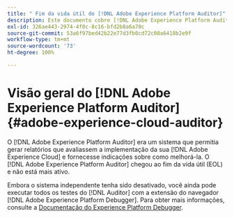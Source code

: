 ```yaml
---
title: " Fim da vida útil do [!DNL Adobe Experience Platform Auditor]"
description: Este documento cobre [!DNL Adobe Experience Platform Auditor] e seus sucessores.
exl-id: 326ae443-2974-4f0c-8c16-bfd2b8a6a70c
source-git-commit: 53a6f97bed42b22e77d3fb0cd72c08a6418b2e9f
workflow-type: tm+mt
source-wordcount: '73'
ht-degree: 100%

---
```


# Visão geral do [!DNL Adobe Experience Platform Auditor] {#adobe-experience-cloud-auditor}

O [!DNL Adobe Experience Platform Auditor] era um sistema que permitia gerar relatórios que avaliassem a implementação da sua [!DNL Adobe Experience Cloud] e fornecesse indicações sobre como melhorá-la. O [!DNL Adobe Experience Platform Auditor] chegou ao fim da vida útil (EOL) e não está mais ativo.

Embora o sistema independente tenha sido desativado, você ainda pode executar todos os testes do [!DNL Auditor] com a extensão do navegador [!DNL Adobe Experience Platform Debugger]. Para obter mais informações, consulte a [Documentação do Experience Platform Debugger](https://experienceleague.adobe.com/docs/debugger/using-v2/experience-cloud-debugger.html?lang=pt-BR).
